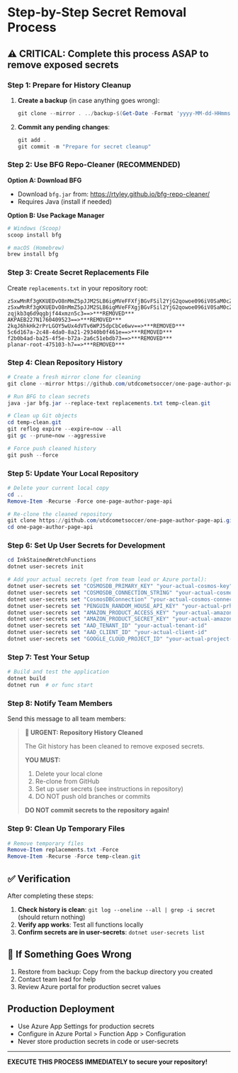# Step-by-Step Secret Removal Process

## ⚠️ CRITICAL: Complete this process ASAP to remove exposed secrets

### Step 1: Prepare for History Cleanup

1. **Create a backup** (in case anything goes wrong):
   ```powershell
   git clone --mirror . ../backup-$(Get-Date -Format 'yyyy-MM-dd-HHmmss')
   ```

2. **Commit any pending changes**:
   ```powershell
   git add .
   git commit -m "Prepare for secret cleanup"
   ```

### Step 2: Use BFG Repo-Cleaner (RECOMMENDED)

**Option A: Download BFG**
- Download `bfg.jar` from: https://rtyley.github.io/bfg-repo-cleaner/
- Requires Java (install if needed)

**Option B: Use Package Manager**
```powershell
# Windows (Scoop)
scoop install bfg

# macOS (Homebrew)  
brew install bfg
```

### Step 3: Create Secret Replacements File

Create `replacements.txt` in your repository root:
```
zSxwMnRf3gKKUEDvO8nMmZ5pJJM2SLB6igMVeFFXfjBGvFSil2YjG2qowoe096iV0SaM0cZxey1EACDbuLmQBA====>***REMOVED***
zSxwMnRf3gKKUEDvO8nMmZ5pJJM2SLB6igMVeFFXgjBGvFSil2YjG2qowoe096iV0SaM0cZxey1EACDbuLmQBA====>***REMOVED***
zqjkb3q6d9qgbjf44xmzn5c3==>***REMOVED***
AKPAEB227N1760409523==>***REMOVED***
2kqJ6hkHk2rPrLGOY5wUx4dVTv6WPJ5dpCbCe6wv==>***REMOVED***
5c6d167a-2c48-4da0-8a21-29340b0f461e==>***REMOVED***
f2b0b4ad-ba25-4f5e-b72a-2a6c51ebdb73==>***REMOVED***
planar-root-475103-h7==>***REMOVED***
```

### Step 4: Clean Repository History

```powershell
# Create a fresh mirror clone for cleaning
git clone --mirror https://github.com/utdcometsoccer/one-page-author-page-api.git temp-clean.git

# Run BFG to clean secrets
java -jar bfg.jar --replace-text replacements.txt temp-clean.git

# Clean up Git objects  
cd temp-clean.git
git reflog expire --expire=now --all
git gc --prune=now --aggressive

# Force push cleaned history
git push --force
```

### Step 5: Update Your Local Repository

```powershell
# Delete your current local copy
cd ..
Remove-Item -Recurse -Force one-page-author-page-api

# Re-clone the cleaned repository
git clone https://github.com/utdcometsoccer/one-page-author-page-api.git
cd one-page-author-page-api
```

### Step 6: Set Up User Secrets for Development

```powershell
cd InkStainedWretchFunctions
dotnet user-secrets init

# Add your actual secrets (get from team lead or Azure portal):
dotnet user-secrets set "COSMOSDB_PRIMARY_KEY" "your-actual-cosmos-key"
dotnet user-secrets set "COSMOSDB_CONNECTION_STRING" "your-actual-cosmos-connection"  
dotnet user-secrets set "CosmosDBConnection" "your-actual-cosmos-connection"
dotnet user-secrets set "PENGUIN_RANDOM_HOUSE_API_KEY" "your-actual-prh-key"
dotnet user-secrets set "AMAZON_PRODUCT_ACCESS_KEY" "your-actual-amazon-key"
dotnet user-secrets set "AMAZON_PRODUCT_SECRET_KEY" "your-actual-amazon-secret"
dotnet user-secrets set "AAD_TENANT_ID" "your-actual-tenant-id"
dotnet user-secrets set "AAD_CLIENT_ID" "your-actual-client-id" 
dotnet user-secrets set "GOOGLE_CLOUD_PROJECT_ID" "your-actual-project-id"
```

### Step 7: Test Your Setup

```powershell
# Build and test the application
dotnet build
dotnet run  # or func start
```

### Step 8: Notify Team Members

Send this message to all team members:

> **🚨 URGENT: Repository History Cleaned**
> 
> The Git history has been cleaned to remove exposed secrets.
> 
> **YOU MUST:**
> 1. Delete your local clone
> 2. Re-clone from GitHub  
> 3. Set up user secrets (see instructions in repository)
> 4. DO NOT push old branches or commits
> 
> **DO NOT commit secrets to the repository again!**

### Step 9: Clean Up Temporary Files

```powershell
# Remove temporary files
Remove-Item replacements.txt -Force
Remove-Item -Recurse -Force temp-clean.git
```

## ✅ Verification

After completing these steps:

1. **Check history is clean**: `git log --oneline --all | grep -i secret` (should return nothing)
2. **Verify app works**: Test all functions locally
3. **Confirm secrets are in user-secrets**: `dotnet user-secrets list`

## 🚨 If Something Goes Wrong

1. Restore from backup: Copy from the backup directory you created
2. Contact team lead for help
3. Review Azure portal for production secret values

## Production Deployment

- Use Azure App Settings for production secrets
- Configure in Azure Portal > Function App > Configuration
- Never store production secrets in code or user-secrets

---

**EXECUTE THIS PROCESS IMMEDIATELY to secure your repository!**